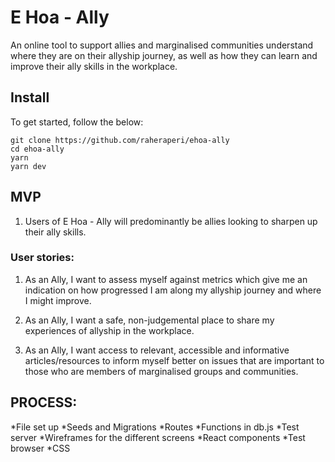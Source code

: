 # E Hoa - Ally 

An online tool to support allies and marginalised communities understand where they are on their allyship journey, as well as how they can learn and improve their ally skills in the workplace.

## Install
To get started, follow the below:
```
git clone https://github.com/raheraperi/ehoa-ally
cd ehoa-ally
yarn
yarn dev
```
## MVP
1. Users of E Hoa - Ally will predominantly be allies looking to sharpen up their ally skills. 

### User stories:
1. As an Ally, I want to assess myself against metrics which give me an indication on how progressed I am along my allyship journey and where I might improve.

2. As an Ally, I want a safe, non-judgemental place to share my experiences of allyship in the workplace.

3. As an Ally, I want access to relevant, accessible and informative articles/resources to inform myself better on issues that are important to those who are members of marginalised groups and communities.

## PROCESS:
*File set up
*Seeds and Migrations
*Routes
*Functions in db.js
*Test server
*Wireframes for the different screens
*React components
*Test browser
*CSS

